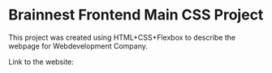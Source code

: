 # Brainnest Frontend Main CSS Project

This project was created using HTML+CSS+Flexbox to describe the webpage for Webdevelopment Company.

Link to the website: 
